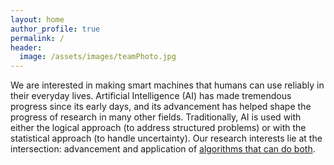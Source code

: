 ```yaml
---
layout: home
author_profile: true
permalink: /
header:
  image: /assets/images/teamPhoto.jpg
---
```


We are interested in making smart machines that humans can use reliably in their everyday lives. Artificial Intelligence (AI) has made tremendous progress since its early days, and its advancement has helped shape the progress of research in many other fields. Traditionally, AI is used with either the logical approach (to address structured problems) or with the statistical approach (to handle uncertainty). Our research interests lie at the intersection: advancement and application of [algorithms that can do both](http://github.com/boost-starai/BoostSRL).
